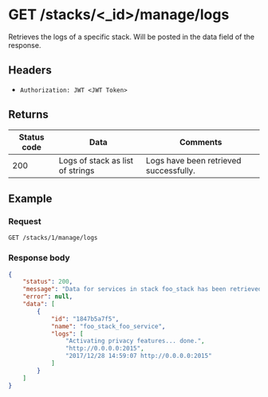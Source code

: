 # GET /stacks/<_id>/manage/logs
Retrieves the logs of a specific stack. Will be posted in the data field of the response.

## Headers
* `Authorization: JWT <JWT Token>`

## Returns
Status code | Data | Comments 
---|---|---
200|Logs of stack as list of strings|Logs have been retrieved successfully.

## Example
### Request
`GET /stacks/1/manage/logs`
### Response body
```json
{
    "status": 200,
    "message": "Data for services in stack foo_stack has been retrieved.",
    "error": null,
    "data": [
        {
            "id": "1847b5a7f5",
            "name": "foo_stack_foo_service",
            "logs": [
                "Activating privacy features... done.",
                "http://0.0.0.0:2015",
                "2017/12/28 14:59:07 http://0.0.0.0:2015"
            ]
        }
    ]
}
```